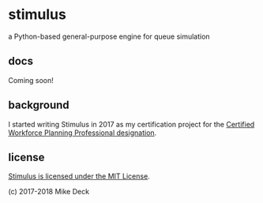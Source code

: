 # stimulus

a Python-based general-purpose engine for queue simulation

## docs

Coming soon!

## background

I started writing Stimulus in 2017 as my certification project for the [Certified Workforce Planning Professional designation](http://www.swpp.org/certification/).

## license

[Stimulus is licensed under the MIT License](https://github.com/m-deck/stimulus/blob/master/LICENSE).

(c) 2017-2018 Mike Deck
